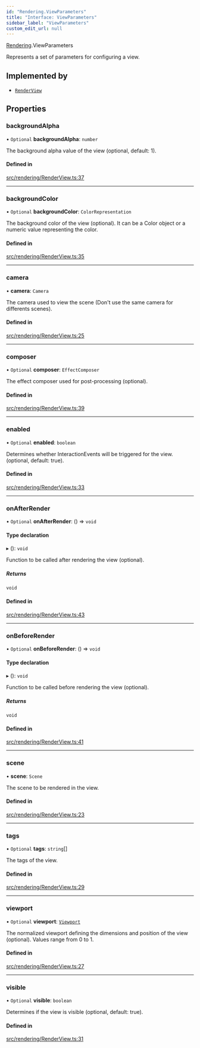 ```yaml
---
id: "Rendering.ViewParameters"
title: "Interface: ViewParameters"
sidebar_label: "ViewParameters"
custom_edit_url: null
---
```


[Rendering](../namespaces/Rendering.md).ViewParameters

Represents a set of parameters for configuring a view.

## Implemented by

- [`RenderView`](../classes/Rendering.RenderView.md)

## Properties

### backgroundAlpha

• `Optional` **backgroundAlpha**: `number`

The background alpha value of the view (optional, default: 1).

#### Defined in

[src/rendering/RenderView.ts:37](https://github.com/agargaro/three.ez/blob/2012bca/src/rendering/RenderView.ts#L37)

___

### backgroundColor

• `Optional` **backgroundColor**: `ColorRepresentation`

The background color of the view (optional). It can be a Color object or a numeric value representing the color.

#### Defined in

[src/rendering/RenderView.ts:35](https://github.com/agargaro/three.ez/blob/2012bca/src/rendering/RenderView.ts#L35)

___

### camera

• **camera**: `Camera`

The camera used to view the scene (Don't use the same camera for differents scenes).

#### Defined in

[src/rendering/RenderView.ts:25](https://github.com/agargaro/three.ez/blob/2012bca/src/rendering/RenderView.ts#L25)

___

### composer

• `Optional` **composer**: `EffectComposer`

The effect composer used for post-processing (optional).

#### Defined in

[src/rendering/RenderView.ts:39](https://github.com/agargaro/three.ez/blob/2012bca/src/rendering/RenderView.ts#L39)

___

### enabled

• `Optional` **enabled**: `boolean`

Determines whether InteractionEvents will be triggered for the view. (optional, default: true).

#### Defined in

[src/rendering/RenderView.ts:33](https://github.com/agargaro/three.ez/blob/2012bca/src/rendering/RenderView.ts#L33)

___

### onAfterRender

• `Optional` **onAfterRender**: () => `void`

#### Type declaration

▸ (): `void`

Function to be called after rendering the view (optional).

##### Returns

`void`

#### Defined in

[src/rendering/RenderView.ts:43](https://github.com/agargaro/three.ez/blob/2012bca/src/rendering/RenderView.ts#L43)

___

### onBeforeRender

• `Optional` **onBeforeRender**: () => `void`

#### Type declaration

▸ (): `void`

Function to be called before rendering the view (optional).

##### Returns

`void`

#### Defined in

[src/rendering/RenderView.ts:41](https://github.com/agargaro/three.ez/blob/2012bca/src/rendering/RenderView.ts#L41)

___

### scene

• **scene**: `Scene`

The scene to be rendered in the view.

#### Defined in

[src/rendering/RenderView.ts:23](https://github.com/agargaro/three.ez/blob/2012bca/src/rendering/RenderView.ts#L23)

___

### tags

• `Optional` **tags**: `string`[]

The tags of the view.

#### Defined in

[src/rendering/RenderView.ts:29](https://github.com/agargaro/three.ez/blob/2012bca/src/rendering/RenderView.ts#L29)

___

### viewport

• `Optional` **viewport**: [`Viewport`](Rendering.Viewport.md)

The normalized viewport defining the dimensions and position of the view (optional). Values range from 0 to 1.

#### Defined in

[src/rendering/RenderView.ts:27](https://github.com/agargaro/three.ez/blob/2012bca/src/rendering/RenderView.ts#L27)

___

### visible

• `Optional` **visible**: `boolean`

Determines if the view is visible (optional, default: true).

#### Defined in

[src/rendering/RenderView.ts:31](https://github.com/agargaro/three.ez/blob/2012bca/src/rendering/RenderView.ts#L31)
